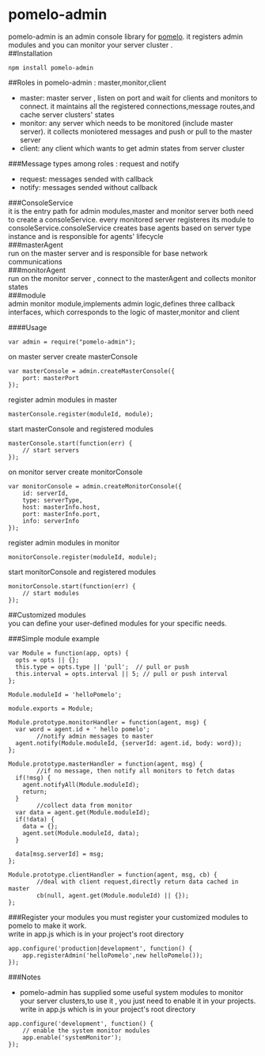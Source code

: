 # pomelo-admin
pomelo-admin is an admin console library for [pomelo](https://github.com/NetEase/pomelo). it registers admin modules and you can monitor your server cluster .  
##Installation
```
npm install pomelo-admin
```
##Roles in pomelo-admin : master,monitor,client
+ master: master server , listen on port and wait for clients and monitors to connect. it maintains all the registered connections,message routes,and cache server clusters' states  
+ monitor: any server which needs to be monitored (include master server). it collects moniotered messages and push or pull to the master server  
+ client: any client which wants to get admin states from server cluster  


###Message types among roles : request and notify
+ request: messages sended with callback
+ notify: messages sended without callback

###ConsoleService  
it is the entry path for admin modules,master and monitor server both need to create a consoleService. every monitored server registeres its module to consoleService.consoleService creates base agents based on server type instance and is responsible for agents' lifecycle  
###masterAgent  
run on the master server and is responsible for base network communications  
###monitorAgent  
run on the monitor server , connect to the masterAgent and collects monitor states  
###module  
admin monitor module,implements admin logic,defines three callback interfaces, which corresponds to the logic of master,monitor and client  

####Usage  
```
var admin = require("pomelo-admin");
```

on master server create masterConsole  
```
var masterConsole = admin.createMasterConsole({  
    port: masterPort  
});  
```

register admin modules in master  
```
masterConsole.register(moduleId, module);  
```

start masterConsole and registered modules  
```
masterConsole.start(function(err) {  
    // start servers  
});  
```

on monitor server create monitorConsole  
```
var monitorConsole = admin.createMonitorConsole({  
    id: serverId,  
    type: serverType,  
    host: masterInfo.host,  
    port: masterInfo.port,  
    info: serverInfo  
}); 
```
 
register admin modules in monitor  
```
monitorConsole.register(moduleId, module);   
```
 
start monitorConsole and registered modules  
```
monitorConsole.start(function(err) {  
    // start modules  
});  
```

##Customized modules  
you can define your user-defined modules for your specific needs.  

###Simple module example  
```
var Module = function(app, opts) {
  opts = opts || {};
  this.type = opts.type || 'pull';  // pull or push 
  this.interval = opts.interval || 5; // pull or push interval
};

Module.moduleId = 'helloPomelo';

module.exports = Module;

Module.prototype.monitorHandler = function(agent, msg) {
  var word = agent.id + ' hello pomelo';
        //notify admin messages to master
  agent.notify(Module.moduleId, {serverId: agent.id, body: word});
};

Module.prototype.masterHandler = function(agent, msg) {
        //if no message, then notify all monitors to fetch datas
  if(!msg) {
    agent.notifyAll(Module.moduleId);
    return;
  }
        //collect data from monitor
  var data = agent.get(Module.moduleId);
  if(!data) {
    data = {};
    agent.set(Module.moduleId, data);
  }

  data[msg.serverId] = msg;
};

Module.prototype.clientHandler = function(agent, msg, cb) {
        //deal with client request,directly return data cached in master
        cb(null, agent.get(Module.moduleId) || {});
};
```

###Register your modules
you must register your customized modules to pomelo to make it work.  
write in app.js which is in your project's root directory  

```
app.configure('production|development', function() {
    app.registerAdmin('helloPomelo',new helloPomelo());
});
```

###Notes  
+ pomelo-admin has supplied some useful system modules to monitor your server clusters,to use it , you just need to enable it in your projects.  
write in app.js which is in your project's root directory  

```
app.configure('development', function() {
    // enable the system monitor modules
    app.enable('systemMonitor');
});
```